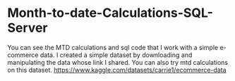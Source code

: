 # Month-to-date-Calculations-SQL-Server
You can see the MTD calculations and sql code that I work with a simple e-commerce data. I created a simple dataset by downloading and manipulating the data whose link I shared. You can also try mtd calculations on this dataset.
https://www.kaggle.com/datasets/carrie1/ecommerce-data
